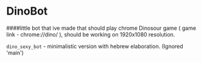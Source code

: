 # DinoBot

####little bot that ive made that should play chrome Dinosour game ( game link - chrome://dino/ ), should be working on 1920x1080 resolution.


`dino_sexy_bot` - minimalistic version with hebrew elaboration. (Ignored 'main')
